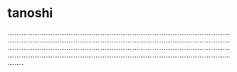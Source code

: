 # tanoshi
.........................................................................................................................................................................................................................................................................................................................................................................................................................................................................................................................